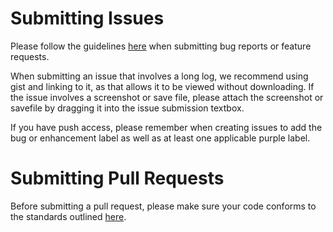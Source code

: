 
Submitting Issues
=================

Please follow the guidelines [here](https://wiki.wesnoth.org/ReportingBugs) when submitting bug reports or feature requests.

When submitting an issue that involves a long log, we recommend using gist and linking to it, as that allows it to be viewed without downloading. If the issue involves a screenshot or save file, please attach the screenshot or savefile by dragging it into the issue submission textbox.

If you have push access, please remember when creating issues to add the bug or enhancement label as well as at least one applicable purple label.

Submitting Pull Requests
========================

Before submitting a pull request, please make sure your code conforms to the standards outlined [here](https://wiki.wesnoth.org/CodingStandards).
